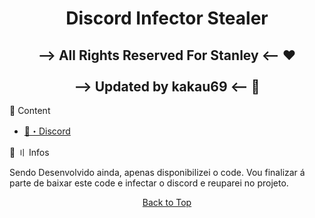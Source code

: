 <h1 align="center">
  <a id="top"></a>Discord Infector Stealer
</h1>

<h2 align="center">
--> All Rights Reserved For Stanley <-- ❤️
           <br>
           <br>
--> Updated by kakau69 <-- 💖

</h2>

<a id="content"></a>🧬 Content
  
- [💊・Discord](https://discord.gg/collapsy)


<a id="howtouse"></a>📁 〢 Infos

Sendo Desenvolvido ainda, apenas disponibilizei o code. Vou finalizar á parte de baixar este code e infectar o discord e reuparei no projeto.
<p align="center"><a href=#top>Back to Top</a></p>
